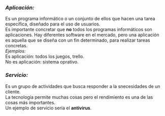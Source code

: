 ### *Aplicación:*
Es un programa informático o un conjunto de ellos que hacen una tarea específica, diseñado para el uso de usuarios.  
Es importante concretar que **no** todos los programas informáticos son aplicaciones. Hay diferentes software en el mercado, pero una aplicación es aquella que se diseña con un fin determinado, para realizar tareas concretas.  
*Ejemplos:*  
Es aplicación: todos los juegos, trello.  
No es aplicación: sistema oprativo. 
### *Servicio:*
Es un grupo de actividades que busca responder a la snecesidades de un cliente.  
La tecnología permite muchas cosas pero el rendimiento es una de las cosas más importantes.  
Un ejemplo de servicio sería el **antivirus**.
